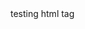 
<div id="text">
   testing html tag
</div>

<script>
document.getElementById("text").innerHTML = "Text added by JavaScript code";
</script>
